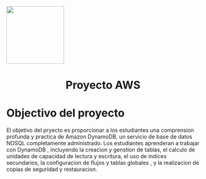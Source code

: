 <p align="left""><img src="https://semanadelcannabis.cayetano.edu.pe/assets/img/logo-upch.png" width="150">
<h1 align="center">Proyecto AWS</h1>
</p>

# Objectivo del proyecto

El objetivo del pryecto es proporcionar a los estudiantes una comprension profunda y practica de Amazon DynamoDB, un servicio de base de datos NOSQL completamente administrado. Los estudiantes aprenderan a trabajar con DynamoDB , incluyendo la creacion y genstion de tablas, el calculo de unidades de capacidad de lectura y escritura, el uso de indices secundarios, la configuracion de flujos y tablas globales , y la realizacion de copias de seguridad y restauracion.